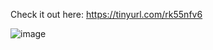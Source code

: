 Check it out here: https://tinyurl.com/rk55nfv6


![image](https://github.com/user-attachments/assets/bed36a9a-6a0b-4705-b8bf-ce7b83eadf1f)
